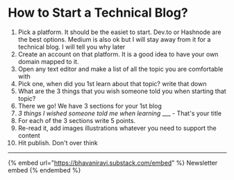 # How to Start a Technical Blog?

1. Pick a platform. It should be the easiet to start. Dev.to or Hashnode are the best options. Medium is also ok but I will stay away from it for a technical blog. I will tell you why later
2. Create an account on that platform. It is a good idea to have your own domain mapped to it.
3. Open any text editor and make a list of all the topic you are comfortable with
4. Pick one, when did you 1st learn about that topic? write that down
5. What are the 3 things that you wish someone told you when starting that topic?
6. There we go! We have 3 sections for your 1st blog
7. _3 things I wished someone told me when learning_ \_\_\_ - That's your title
8. For each of the 3 sections write 5 points.&#x20;
9. Re-read it, add images illustrations whatever you need to support the content
10. Hit publish. Don't over think

---

{% embed url="https://bhavaniravi.substack.com/embed" %}
Newsletter embed
{% endembed %}
